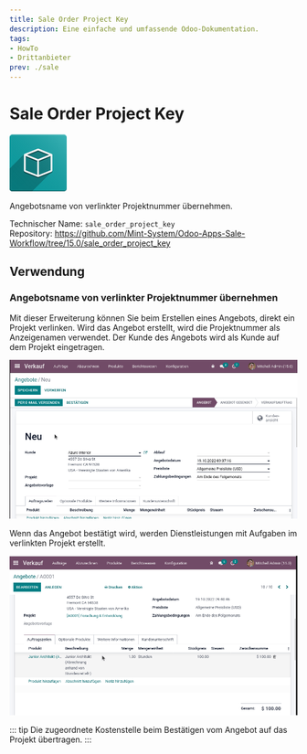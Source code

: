 ```yaml
---
title: Sale Order Project Key
description: Eine einfache und umfassende Odoo-Dokumentation.
tags:
- HowTo
- Drittanbieter
prev: ./sale
---
```

# Sale Order Project Key
![icon_oms_box](assets/icon_oms_box.png)

Angebotsname von verlinkter Projektnummer übernehmen. 

Technischer Name: `sale_order_project_key`\
Repository: <https://github.com/Mint-System/Odoo-Apps-Sale-Workflow/tree/15.0/sale_order_project_key>

## Verwendung

### Angebotsname von verlinkter Projektnummer übernehmen

Mit dieser Erweiterung können Sie beim Erstellen eines Angebots, direkt ein Projekt verlinken. Wird das Angebot erstellt, wird die Projektnummer als Anzeigenamen verwendet. Der Kunde des Angebots wird als Kunde auf dem Projekt eingetragen.

![Sale Order Project Key](assets/Sale%20Order%20Project%20Key.gif)

Wenn das Angebot bestätigt wird, werden Dienstleistungen mit Aufgaben im verlinkten Projekt erstellt.

![Sale Order Project Key Confirmation](assets/Sale%20Order%20Project%20Key%20Confirmation.gif)

::: tip
Die zugeordnete Kostenstelle beim Bestätigen vom Angebot auf das Projekt übertragen.
:::